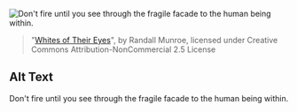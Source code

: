 ![Don't fire until you see through the fragile facade to the human being within.](https://imgs.xkcd.com/comics/whites_of_their_eyes.png)
> "[Whites of Their Eyes](https://xkcd.com/1041/)", by Randall Munroe, licensed under Creative Commons Attribution-NonCommercial 2.5 License

## Alt Text
Don't fire until you see through the fragile facade to the human being within.
